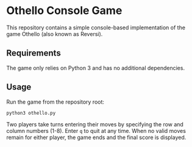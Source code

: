 # Othello Console Game

This repository contains a simple console-based implementation of the game Othello (also known as Reversi).

## Requirements

The game only relies on Python 3 and has no additional dependencies.

## Usage

Run the game from the repository root:

```bash
python3 othello.py
```

Two players take turns entering their moves by specifying the row and column numbers (1-8). Enter `q` to quit at any time. When no valid moves remain for either player, the game ends and the final score is displayed.

